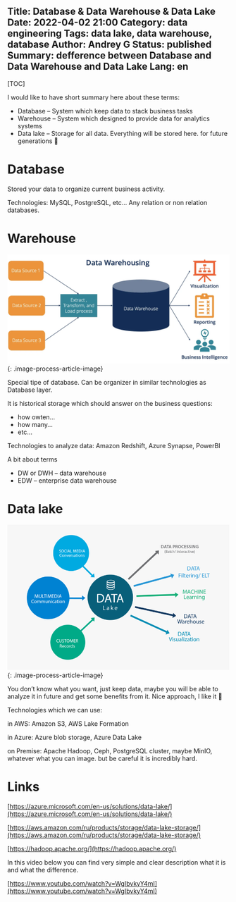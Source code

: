 Title: Database & Data Warehouse & Data Lake
Date: 2022-04-02 21:00
Category: data engineering
Tags: data lake, data warehouse, database
Author: Andrey G
Status: published
Summary: defference between Database and Data Warehouse and Data Lake
Lang: en
---

[TOC]

I would like to have short summary here about these terms:

- Database – System which keep data to stack business tasks
- Warehouse – System which designed to provide data for analytics systems
- Data lake – Storage for all data. Everything will be stored here. for future generations 🙂

# Database

Stored your data to organize current business activity.

Technologies: MySQL, PostgreSQL, etc… Any relation or non relation databases.

# Warehouse

![Warehouse](images/60dcbc825daf4d570b422319_data-warehousing.png){: .image-process-article-image}

Special tipe of database. Can be organizer in similar technologies as Database layer.

It is historical storage which should answer on the business questions:

- how owten…
- how many…
- etc…

Technologies to analyze data: Amazon Redshift, Azure Synapse, PowerBI

A bit about terms

- DW or DWH – data warehouse
- EDW – enterprise data warehouse

# Data lake

![Data lake](images/698-6989037_data-lake-png-download-centralised-information-and-management.png){: .image-process-article-image}

You don’t know what you want, just keep data, maybe you will be able to analyze it in future and get some benefits from it. Nice approach, I like it 🙂

Technologies which we can use:

in AWS: Amazon S3, AWS Lake Formation

in Azure: Azure blob storage, Azure Data Lake

on Premise: Apache Hadoop, Ceph, PostgreSQL cluster, maybe MinIO, whatever what you can image. but be careful it is incredibly hard.

# Links

[https://azure.microsoft.com/en-us/solutions/data-lake/](https://azure.microsoft.com/en-us/solutions/data-lake/)

[https://aws.amazon.com/ru/products/storage/data-lake-storage/](https://aws.amazon.com/ru/products/storage/data-lake-storage/)

[https://hadoop.apache.org/](https://hadoop.apache.org/)

In this video below you can find very simple and clear description what it is and what the difference.

[https://www.youtube.com/watch?v=WgIbvkyY4mI](https://www.youtube.com/watch?v=WgIbvkyY4mI)
